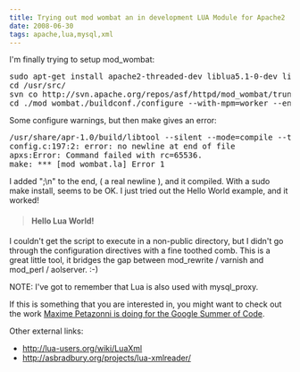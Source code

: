 ```yaml
---
title: Trying out mod wombat an in development LUA Module for Apache2
date: 2008-06-30
tags: apache,lua,mysql,xml
---
```

I'm finally trying to setup mod_wombat:

<pre>sudo apt-get install apache2-threaded-dev liblua5.1-0-dev libapreq2-dev
cd /usr/src/
svn co http://svn.apache.org/repos/asf/httpd/mod_wombat/trunk/ ./mod_wombat
cd ./mod_wombat./buildconf./configure --with-mpm=worker --enable-so --with-apxs=/usr/bin/apxs2 --with-apreq2=/usr/</pre>

Some configure warnings, but then make gives an error:

<pre>/usr/share/apr-1.0/build/libtool --silent --mode=compile --tag=disable-static i486-linux-gnu-gcc -prefer-pic -DLINUX=2 -D_FORTIFY_SOURCE=2 -D_GNU_SOURCE -D_LARGEFILE64_SOURCE -D_REENTRANT -I/usr/include/apr-1.0 -I/usr/include/openssl -I/usr/include/postgresql -I/usr/include/xmltok -pthread     -I/usr/include/apache2  -I/usr/include/apr-1.0   -I/usr/include/apr-1.0 -I/usr/include/postgresql -Wall -Werror -I/usr//include/apreq2 -I/usr/include/lua5.1  -c -o config.lo config.c &amp;&amp; touch config.slo
config.c:197:2: error: no newline at end of file
apxs:Error: Command failed with rc=65536.
make: *** [mod_wombat.la] Error 1</pre>

I added ";\n" to the end, ( a real newline ), and it compiled. With a sudo make install, seems to be OK.  I just tried out the Hello World example, and it worked!

<blockquote>
<h4>Hello Lua World!</h4></blockquote>

I couldn't get the script to execute in a non-public directory, but I didn't go through the configuration directives with a fine toothed comb. This is a great little tool, it bridges the gap between mod_rewrite  / varnish and mod_perl / aolserver. :-)

NOTE: I've got to remember that Lua is also used with mysql_proxy.

If this is something that you are interested in, you might want to check out the work <a href="http://code.google.com/soc/2008/asf/appinfo.html?csaid=552311F7C8B469E">Maxime Petazonni is doing for the Google Summer of Code</a>.

Other external links:

* http://lua-users.org/wiki/LuaXml
* http://asbradbury.org/projects/lua-xmlreader/

